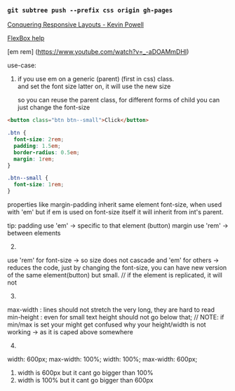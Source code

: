 ### `git subtree push --prefix css origin gh-pages`

[Conquering Responsive Layouts - Kevin Powell](https://courses.kevinpowell.co/courses/conquering-responsive-layouts)

[FlexBox help](https://flexbox.help/)

[em rem] (https://www.youtube.com/watch?v=_-aDOAMmDHI)

use-case: 

1) <p>if you use em on a generic (parent) (first in css) class. <br> and set the font size latter on, it will use the new size </p> <p>so you can reuse the parent class, for different forms of child you can just change the font-size</p>

```html
<button class="btn btn--small">Click</button>
```
```css
.btn {
  font-size: 2rem;
  padding: 1.5em;
  border-radius: 0.5em;
  margin: 1rem;
}

.btn--small {
  font-size: 1rem;
}
```

properties like margin-padding inherit same element font-size, when used with 'em'
but if em is used on font-size itself it will inherit from int's parent.

tip: 
padding use 'em' -> specific to that element (button)
margin use 'rem' -> between elements



2) 
use 'rem' for font-size -> so size does not cascade
and 'em' for others  -> reduces the code, just by changing the font-size, you can have new version of the same element(button) but small. 
// if the element is replicated, it will not 

3) 
max-width : lines should not stretch the very long, they are hard to read 
min-height : even for small text height should not go below that;
// NOTE: if min/max is set your might get confused why your height/width is not working -> as it is caped above somewhere



4) 
width: 600px; max-width: 100%;
width: 100%; max-width: 600px;
1) width is 600px but it cant go bigger than 100%
2) width is 100% but it cant go bigger than 600px